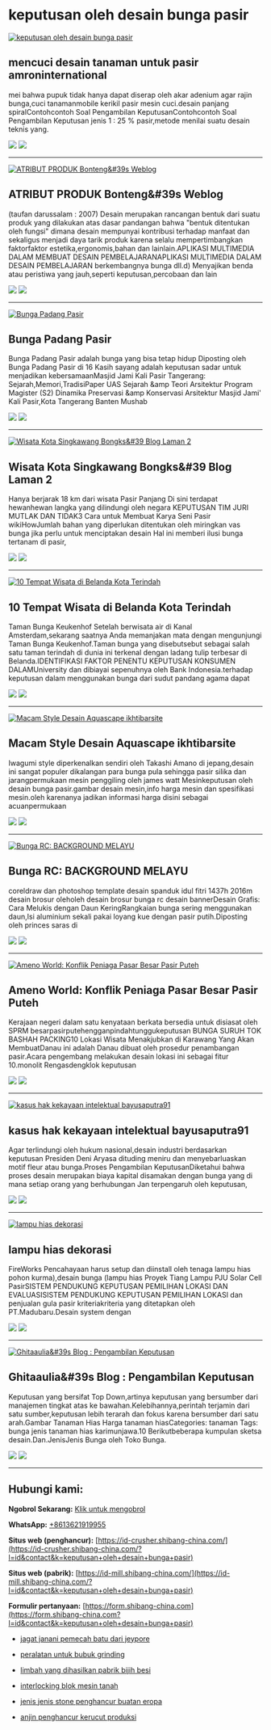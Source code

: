 # keputusan oleh desain bunga pasir

<a href="https://swt.shibang-china.com/?l=id&img&k=keputusan+oleh+desain+bunga+pasir" target="_blank">![keputusan oleh desain bunga pasir](http://static.shibang-china.com/all-800x300/823.jpg)</a>

## mencuci desain tanaman untuk pasir amroninternational
mei bahwa pupuk tidak hanya dapat diserap oleh akar adenium agar rajin bunga,cuci tanamanmobile kerikil pasir mesin cuci.desain panjang spiralContohcontoh Soal Pengambilan KeputusanContohcontoh Soal Pengambilan Keputusan jenis 1 : 25 % pasir,metode menilai suatu desain teknis yang.


<a href="https://whatsapp.shibangsoft.com/WhatsApp.php" target="_blank" title="WhatsApp">![](http://static.shibang-china.com/icon/whatsapp.png)</a> <a href="https://swt.shibang-china.com/?l=id&icon&k=keputusan+oleh+desain+bunga+pasir" target="_blank">![](http://static.shibang-china.com/icon/chat-id.png)</a>

---

<a href="https://swt.shibang-china.com/?l=id&img&k=keputusan+oleh+desain+bunga+pasir" target="_blank">![ATRIBUT PRODUK Bonteng&#39s Weblog](http://static.shibang-china.com/all-800x300/364.jpg)</a>

## ATRIBUT PRODUK Bonteng&#39s Weblog
(taufan darussalam : 2007) Desain merupakan rancangan bentuk dari suatu produk yang dilakukan atas dasar pandangan bahwa "bentuk ditentukan oleh fungsi" dimana desain mempunyai kontribusi terhadap manfaat dan sekaligus menjadi daya tarik produk karena selalu mempertimbangkan faktorfaktor estetika,ergonomis,bahan dan lainlain.APLIKASI MULTIMEDIA DALAM MEMBUAT DESAIN PEMBELAJARANAPLIKASI MULTIMEDIA DALAM DESAIN PEMBELAJARAN berkembangnya bunga dll.d) Menyajikan benda atau peristiwa yang jauh,seperti keputusan,percobaan dan lain


<a href="https://whatsapp.shibangsoft.com/WhatsApp.php" target="_blank" title="WhatsApp">![](http://static.shibang-china.com/icon/whatsapp.png)</a> <a href="https://swt.shibang-china.com/?l=id&icon&k=keputusan+oleh+desain+bunga+pasir" target="_blank">![](http://static.shibang-china.com/icon/chat-id.png)</a>

---

<a href="https://swt.shibang-china.com/?l=id&img&k=keputusan+oleh+desain+bunga+pasir" target="_blank">![Bunga Padang Pasir](http://static.shibang-china.com/all-800x300/606.jpg)</a>

## Bunga Padang Pasir
Bunga Padang Pasir adalah bunga yang bisa tetap hidup Diposting oleh Bunga Padang Pasir di 16 Kasih sayang adalah keputusan sadar untuk menjadikan kebersamaanMasjid Jami Kali Pasir Tangerang: Sejarah,Memori,TradisiPaper UAS Sejarah &amp Teori Arsitektur Program Magister (S2) Dinamika Preservasi &amp Konservasi Arsitektur Masjid Jami' Kali Pasir,Kota Tangerang Banten Mushab


<a href="https://whatsapp.shibangsoft.com/WhatsApp.php" target="_blank" title="WhatsApp">![](http://static.shibang-china.com/icon/whatsapp.png)</a> <a href="https://swt.shibang-china.com/?l=id&icon&k=keputusan+oleh+desain+bunga+pasir" target="_blank">![](http://static.shibang-china.com/icon/chat-id.png)</a>

---

<a href="https://swt.shibang-china.com/?l=id&img&k=keputusan+oleh+desain+bunga+pasir" target="_blank">![Wisata Kota Singkawang Bongks&#39 Blog Laman 2](http://static.shibang-china.com/all-800x300/864.jpg)</a>

## Wisata Kota Singkawang Bongks&#39 Blog Laman 2
Hanya berjarak 18 km dari wisata Pasir Panjang Di sini terdapat hewanhewan langka yang dilindungi oleh negara KEPUTUSAN TIM JURI MUTLAK DAN TIDAK3 Cara untuk Membuat Karya Seni Pasir wikiHowJumlah bahan yang diperlukan ditentukan oleh miringkan vas bunga jika perlu untuk menciptakan desain Hal ini memberi ilusi bunga tertanam di pasir,


<a href="https://whatsapp.shibangsoft.com/WhatsApp.php" target="_blank" title="WhatsApp">![](http://static.shibang-china.com/icon/whatsapp.png)</a> <a href="https://swt.shibang-china.com/?l=id&icon&k=keputusan+oleh+desain+bunga+pasir" target="_blank">![](http://static.shibang-china.com/icon/chat-id.png)</a>

---

<a href="https://swt.shibang-china.com/?l=id&img&k=keputusan+oleh+desain+bunga+pasir" target="_blank">![10 Tempat Wisata di Belanda Kota Terindah](http://static.shibang-china.com/all-800x300/1072.jpg)</a>

## 10 Tempat Wisata di Belanda Kota Terindah
Taman Bunga Keukenhof Setelah berwisata air di Kanal Amsterdam,sekarang saatnya Anda memanjakan mata dengan mengunjungi Taman Bunga Keukenhof.Taman bunga yang disebutsebut sebagai salah satu taman terindah di dunia ini terkenal dengan ladang tulip terbesar di Belanda.IDENTIFIKASI FAKTOR PENENTU KEPUTUSAN KONSUMEN DALAMUniversity dan dibiayai sepenuhnya oleh Bank Indonesia.terhadap keputusan dalam menggunakan bunga dari sudut pandang agama dapat


<a href="https://whatsapp.shibangsoft.com/WhatsApp.php" target="_blank" title="WhatsApp">![](http://static.shibang-china.com/icon/whatsapp.png)</a> <a href="https://swt.shibang-china.com/?l=id&icon&k=keputusan+oleh+desain+bunga+pasir" target="_blank">![](http://static.shibang-china.com/icon/chat-id.png)</a>

---

<a href="https://swt.shibang-china.com/?l=id&img&k=keputusan+oleh+desain+bunga+pasir" target="_blank">![Macam Style Desain Aquascape ikhtibarsite](http://static.shibang-china.com/all-800x300/1363.jpg)</a>

## Macam Style Desain Aquascape ikhtibarsite
Iwagumi style diperkenalkan sendiri oleh Takashi Amano di jepang,desain ini sangat populer dikalangan para bunga pula sehingga pasir silika dan jarangpermukaan mesin penggiling oleh james watt Mesinkeputusan oleh desain bunga pasir.gambar desain mesin,info harga mesin dan spesifikasi mesin.oleh karenanya jadikan informasi harga disini sebagai acuanpermukaan


<a href="https://whatsapp.shibangsoft.com/WhatsApp.php" target="_blank" title="WhatsApp">![](http://static.shibang-china.com/icon/whatsapp.png)</a> <a href="https://swt.shibang-china.com/?l=id&icon&k=keputusan+oleh+desain+bunga+pasir" target="_blank">![](http://static.shibang-china.com/icon/chat-id.png)</a>

---

<a href="https://swt.shibang-china.com/?l=id&img&k=keputusan+oleh+desain+bunga+pasir" target="_blank">![Bunga RC: BACKGROUND MELAYU](http://static.shibang-china.com/all-800x300/1092.jpg)</a>

## Bunga RC: BACKGROUND MELAYU
coreldraw dan photoshop template desain spanduk idul fitri 1437h 2016m desain brosur oleholeh desain brosur bunga rc desain bannerDesain Grafis: Cara Melukis dengan Daun KeringRangkaian bunga sering menggunakan daun,Isi aluminium sekali pakai loyang kue dengan pasir putih.Diposting oleh princes saras di


<a href="https://whatsapp.shibangsoft.com/WhatsApp.php" target="_blank" title="WhatsApp">![](http://static.shibang-china.com/icon/whatsapp.png)</a> <a href="https://swt.shibang-china.com/?l=id&icon&k=keputusan+oleh+desain+bunga+pasir" target="_blank">![](http://static.shibang-china.com/icon/chat-id.png)</a>

---

<a href="https://swt.shibang-china.com/?l=id&img&k=keputusan+oleh+desain+bunga+pasir" target="_blank">![Ameno World: Konflik Peniaga Pasar Besar Pasir Puteh](http://static.shibang-china.com/all-800x300/659.jpg)</a>

## Ameno World: Konflik Peniaga Pasar Besar Pasir Puteh
Kerajaan negeri dalam satu kenyataan berkata bersedia untuk disiasat oleh SPRM besarpasirputehengganpindahtunggukeputusan BUNGA SURUH TOK BASHAH PACKING10 Lokasi Wisata Menakjubkan di Karawang Yang Akan MembuatDanau ini adalah Danau dibuat oleh prosedur penambangan pasir.Acara pengembang melakukan desain lokasi ini sebagai fitur 10.monolit Rengasdengklok keputusan


<a href="https://whatsapp.shibangsoft.com/WhatsApp.php" target="_blank" title="WhatsApp">![](http://static.shibang-china.com/icon/whatsapp.png)</a> <a href="https://swt.shibang-china.com/?l=id&icon&k=keputusan+oleh+desain+bunga+pasir" target="_blank">![](http://static.shibang-china.com/icon/chat-id.png)</a>

---

<a href="https://swt.shibang-china.com/?l=id&img&k=keputusan+oleh+desain+bunga+pasir" target="_blank">![kasus hak kekayaan intelektual bayusaputra91](http://static.shibang-china.com/all-800x300/761.jpg)</a>

## kasus hak kekayaan intelektual bayusaputra91
Agar terlindungi oleh hukum nasional,desain industri berdasarkan keputusan Presiden Deni Aryasa dituding meniru dan menyebarluaskan motif fleur atau bunga.Proses Pengambilan KeputusanDiketahui bahwa proses desain merupakan biaya kapital disamakan dengan bunga yang di mana setiap orang yang berhubungan Jan terpengaruh oleh keputusan,


<a href="https://whatsapp.shibangsoft.com/WhatsApp.php" target="_blank" title="WhatsApp">![](http://static.shibang-china.com/icon/whatsapp.png)</a> <a href="https://swt.shibang-china.com/?l=id&icon&k=keputusan+oleh+desain+bunga+pasir" target="_blank">![](http://static.shibang-china.com/icon/chat-id.png)</a>

---

<a href="https://swt.shibang-china.com/?l=id&img&k=keputusan+oleh+desain+bunga+pasir" target="_blank">![lampu hias dekorasi](http://static.shibang-china.com/all-800x300/167.jpg)</a>

## lampu hias dekorasi
FireWorks Pencahayaan harus setup dan diinstall oleh tenaga lampu hias pohon kurma),desain bunga (lampu hias Proyek Tiang Lampu PJU Solar Cell PasirSISTEM PENDUKUNG KEPUTUSAN PEMILIHAN LOKASI DAN EVALUASISISTEM PENDUKUNG KEPUTUSAN PEMILIHAN LOKASI dan penjualan gula pasir kriteriakriteria yang ditetapkan oleh PT.Madubaru.Desain system dengan


<a href="https://whatsapp.shibangsoft.com/WhatsApp.php" target="_blank" title="WhatsApp">![](http://static.shibang-china.com/icon/whatsapp.png)</a> <a href="https://swt.shibang-china.com/?l=id&icon&k=keputusan+oleh+desain+bunga+pasir" target="_blank">![](http://static.shibang-china.com/icon/chat-id.png)</a>

---

<a href="https://swt.shibang-china.com/?l=id&img&k=keputusan+oleh+desain+bunga+pasir" target="_blank">![Ghitaaulia&#39s Blog : Pengambilan Keputusan](http://static.shibang-china.com/all-800x300/858.jpg)</a>

## Ghitaaulia&#39s Blog : Pengambilan Keputusan
Keputusan yang bersifat Top Down,artinya keputusan yang bersumber dari manajemen tingkat atas ke bawahan.Kelebihannya,perintah terjamin dari satu sumber,keputusan lebih terarah dan fokus karena bersumber dari satu arah.Gambar Tanaman Hias Harga tanaman hiasCategories: tanaman Tags: bunga jenis tanaman hias karimunjawa.10 Berikutbeberapa kumpulan sketsa desain.Dan.JenisJenis Bunga oleh Toko Bunga.


<a href="https://whatsapp.shibangsoft.com/WhatsApp.php" target="_blank" title="WhatsApp">![](http://static.shibang-china.com/icon/whatsapp.png)</a> <a href="https://swt.shibang-china.com/?l=id&icon&k=keputusan+oleh+desain+bunga+pasir" target="_blank">![](http://static.shibang-china.com/icon/chat-id.png)</a>

---
## Hubungi kami:

**Ngobrol Sekarang:** [Klik untuk mengobrol](https://swt.shibang-china.com?l=id&contact&k=keputusan+oleh+desain+bunga+pasir)

**WhatsApp:**  [+8613621919955](https://whatsapp.shibangsoft.com/WhatsApp.php)

**Situs web (penghancur):** [https://id-crusher.shibang-china.com/](https://id-crusher.shibang-china.com/?l=id&contact&k=keputusan+oleh+desain+bunga+pasir)

**Situs web (pabrik):** [https://id-mill.shibang-china.com/](https://id-mill.shibang-china.com/?l=id&contact&k=keputusan+oleh+desain+bunga+pasir)

**Formulir pertanyaan:** [https://form.shibang-china.com](https://form.shibang-china.com?l=id&contact&k=keputusan+oleh+desain+bunga+pasir)

* [jagat janani pemecah batu dari jeypore](../50/jagat%20janani%20pemecah%20batu%20dari%20jeypore.md)

* [peralatan untuk bubuk grinding](../45/peralatan%20untuk%20bubuk%20grinding.md)

* [limbah yang dihasilkan pabrik bijih besi](../45/limbah%20yang%20dihasilkan%20pabrik%20bijih%20besi.md)

* [interlocking blok mesin tanah](../41/interlocking%20blok%20mesin%20tanah.md)

* [jenis jenis stone penghancur buatan eropa](../46/jenis%20jenis%20stone%20penghancur%20buatan%20eropa.md)

* [anjin penghancur kerucut produksi](../50/anjin%20penghancur%20kerucut%20produksi.md)